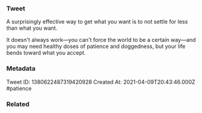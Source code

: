 ### Tweet
A surprisingly effective way to get what you want is to not settle for less than what you want.

It doesn't always work—you can't force the world to be a certain way—and you may need healthy doses of patience and doggedness, but your life bends toward what you accept.

### Metadata
Tweet ID: 1380622487319420928
Created At: 2021-04-09T20:43:46.000Z
#patience

### Related

